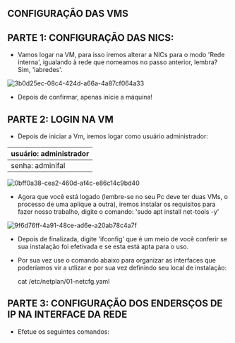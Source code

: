CONFIGURAÇÃO DAS VMS
---------------------

PARTE 1: CONFIGURAÇÃO DAS NICS:
------------------------------------
  - Vamos logar na VM, para isso iremos alterar a NICs para o modo 'Rede interna', igualando à rede que nomeamos no passo anterior, lembra? Sim, 'labredes'.
  
  ![3b0d25ec-08c4-424d-a66a-4a87cf064a33](https://user-images.githubusercontent.com/103438135/188139114-530be4c9-aa85-4593-b186-7f90b5d7aea0.jpg)

- Depois de confirmar, apenas inicie a máquina!

PARTE 2: LOGIN NA VM
-------------------------
  - Depois de iniciar a Vm, iremos logar como usuário administrador:
  
  |usuário: administrador|
  |---------------------|
  |senha: adminifal      |
  
  
 ![0bff0a38-cea2-460d-af4c-e86c14c9bd40](https://user-images.githubusercontent.com/103438135/188140452-2127f973-9b8d-4b02-99ba-89ec8b24f00e.jpg)
 
 - Agora que você está logado (lembre-se no seu Pc deve ter duas VMs, o processo de uma aplique a outra), iremos instalar os requisitos para fazer nosso trabalho, digite o comando:
  'sudo apt install net-tools -y'
  
  ![9f6d76ff-4a91-48ce-ad6e-a20ab78c4a7f](https://user-images.githubusercontent.com/103438135/188140969-81a60c4e-3a22-4705-b7ea-7792ce55f0eb.jpg)
  
  - Depois de finalizada, digite 'ifconfig' que é um meio de você conferir se sua instalação foi efetivada e se esta está apta para o uso.
  
  - Por sua vez use o comando abaixo para organizar as interfaces que poderíamos vir a utlizar e por sua vez definindo seu local de instalação:
  
      cat /etc/netplan/01-netcfg.yaml
      
  
PARTE 3: CONFIGURAÇÃO DOS ENDERSÇOS DE IP NA INTERFACE DA REDE
--------------------------------------------------------------

  - Efetue os seguintes comandos:
  

